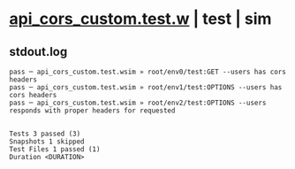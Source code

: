 # [api_cors_custom.test.w](../../../../../examples/tests/valid/api_cors_custom.test.w) | test | sim

## stdout.log
```log
pass ─ api_cors_custom.test.wsim » root/env0/test:GET --users has cors headers                              
pass ─ api_cors_custom.test.wsim » root/env1/test:OPTIONS --users has cors headers                          
pass ─ api_cors_custom.test.wsim » root/env2/test:OPTIONS --users responds with proper headers for requested
 
 
Tests 3 passed (3)
Snapshots 1 skipped
Test Files 1 passed (1)
Duration <DURATION>
```

